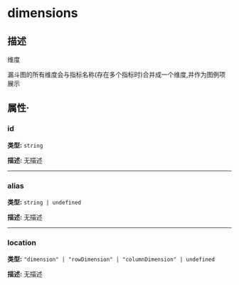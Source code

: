 # dimensions
## 描述
维度

漏斗图的所有维度会与指标名称(存在多个指标时)合并成一个维度,并作为图例项展示


## 属性·

### id

**类型:** `string`

**描述:**
无描述

---

### alias

**类型:** `string | undefined`

**描述:**
无描述

---

### location

**类型:** `"dimension" | "rowDimension" | "columnDimension" | undefined`

**描述:**
无描述